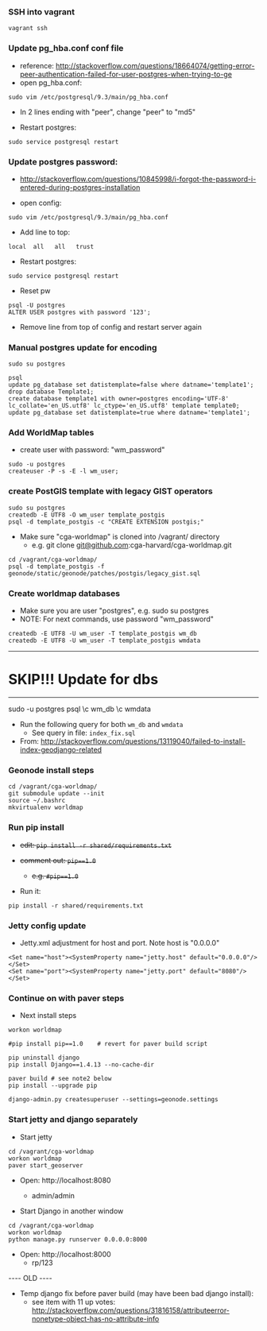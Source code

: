 
### SSH into vagrant
```
vagrant ssh
```


### Update pg_hba.conf conf file

- reference: http://stackoverflow.com/questions/18664074/getting-error-peer-authentication-failed-for-user-postgres-when-trying-to-ge
- open pg_hba.conf:
```
sudo vim /etc/postgresql/9.3/main/pg_hba.conf
```

- In 2 lines ending with "peer", change "peer" to "md5"

- Restart postgres:
```
sudo service postgresql restart
```

### Update postgres password:

  - http://stackoverflow.com/questions/10845998/i-forgot-the-password-i-entered-during-postgres-installation

- open config:
```
sudo vim /etc/postgresql/9.3/main/pg_hba.conf
```

- Add line to top:
```
local  all   all   trust
```

- Restart postgres:
```
sudo service postgresql restart
```

- Reset pw

```
psql -U postgres
ALTER USER postgres with password '123';
```

- Remove line from top of config and restart server again



### Manual postgres update for encoding

```
sudo su postgres
```

```
psql
update pg_database set datistemplate=false where datname='template1';
drop database Template1;
create database template1 with owner=postgres encoding='UTF-8' lc_collate='en_US.utf8' lc_ctype='en_US.utf8' template template0;
update pg_database set datistemplate=true where datname='template1';
```

### Add WorldMap tables

- create user with password: "wm_password"

```
sudo -u postgres
createuser -P -s -E -l wm_user;
```

### create PostGIS template with legacy GIST operators

```
sudo su postgres
createdb -E UTF8 -O wm_user template_postgis
psql -d template_postgis -c "CREATE EXTENSION postgis;"
```

- Make sure "cga-worldmap" is cloned into /vagrant/ directory
  - e.g. git clone git@github.com:cga-harvard/cga-worldmap.git

```
cd /vagrant/cga-worldmap/
psql -d template_postgis -f geonode/static/geonode/patches/postgis/legacy_gist.sql
```

### Create worldmap databases

- Make sure you are user "postgres", e.g. sudo su postgres
- NOTE: For next commands, use password "wm_password"

```
createdb -E UTF8 -U wm_user -T template_postgis wm_db
createdb -E UTF8 -U wm_user -T template_postgis wmdata
```

---
# SKIP!!! Update for dbs
---
sudo -u postgres psql
\c wm_db
\c wmdata

- Run the following query for both ```wm_db``` and ```wmdata```
  - See query in file: ```index_fix.sql```
- From: http://stackoverflow.com/questions/13119040/failed-to-install-index-geodjango-related



### Geonode install steps

```
cd /vagrant/cga-worldmap/
git submodule update --init
source ~/.bashrc
mkvirtualenv worldmap
```

### Run pip install

- ~~edit: ```pip install -r shared/requirements.txt```~~
- ~~comment out: ```pip==1.0```~~
  - ~~e.g. ```#pip==1.0```~~

- Run it:

```  
pip install -r shared/requirements.txt
```

### Jetty config update

- Jetty.xml adjustment for host and port.  Note host is "0.0.0.0"

```
<Set name="host"><SystemProperty name="jetty.host" default="0.0.0.0"/></Set>
<Set name="port"><SystemProperty name="jetty.port" default="8080"/></Set>
```

### Continue on with paver steps
- Next install steps

```
workon worldmap

#pip install pip==1.0    # revert for paver build script

pip uninstall django
pip install Django==1.4.13 --no-cache-dir

paver build # see note2 below
pip install --upgrade pip

django-admin.py createsuperuser --settings=geonode.settings
```

### Start jetty and django separately

- Start jetty

```
cd /vagrant/cga-worldmap
workon worldmap
paver start_geoserver
```

- Open: http://localhost:8080  
  - admin/admin


- Start Django in another window

```
cd /vagrant/cga-worldmap
workon worldmap
python manage.py runserver 0.0.0.0:8000
```

- Open: http://localhost:8000
  - rp/123



---- OLD ----


- Temp django fix before paver build (may have been bad django install):
  - see item with 11 up votes:  http://stackoverflow.com/questions/31816158/attributeerror-nonetype-object-has-no-attribute-info
